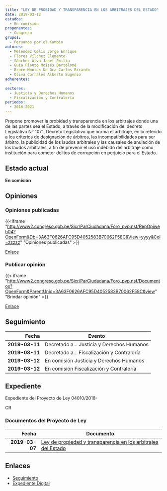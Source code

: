 ```yaml
---
title: "LEY DE PROBIDAD Y TRANSPARENCIA EN LOS ARBITRAJES DEL ESTADO"
date: 2019-03-12
estados: 
  - En comisión
proponentes: 
  - Congreso
grupos: 
  - Peruanos por el Kambio
autores: 
  - Meléndez Celis Jorge Enrique
  - Flores Vílchez Clemente
  - Sánchez Alva Janet Emilia
  - Guía Pianto Moisés Bartolomé
  - Bruce Montes De Oca Carlos Ricardo
  - Oliva Corrales Alberto Eugenio
adherentes: 
  - 
sectores: 
  - Justicia y Derechos Humanos
  - Fiscalización y Contraloría
periodos: 
  - 2016-2021
---
```


Propone promover la probidad y transparencia en los arbitrajes donde una de las partes sea el Estado, a través de la modificación del decreto Legislativo N° 1071, Decreto Legislativo que norma el arbitraje, en lo referido a los criterios de designación de árbitros, las incompatibilidades para ser árbitro, la publicidad de los laudos arbitrales y las causales de anulación de los laudos arbitrales, a fin de prevenir el uso indebido del arbitraje como institución para cometer delitos de corrupción en perjuicio para el Estado.


## Estado actual

**En comisión**

## Opiniones

### Opiniones publicadas

{{<iframe "http://www2.congreso.gob.pe/Sicr/ParCiudadana/Foro_pvp.nsf/RepOpiweb04?OpenForm&Db=3A63F0626AFC95D4052583B70062F58C&View=yyyy&Col=zzzzz" "Opiniones publicadas" >}}

[Enlace](http://www2.congreso.gob.pe/Sicr/ParCiudadana/Foro_pvp.nsf/RepOpiweb04?OpenForm&Db=3A63F0626AFC95D4052583B70062F58C&View=yyyy&Col=zzzzz)
### Publicar opinión

{{< iframe "http://www2.congreso.gob.pe/Sicr/ParCiudadana/Foro_pvp.nsf/Documentos?OpenForm&ParentUnid=3A63F0626AFC95D4052583B70062F58C&view" "Brindar opinión" >}}

[Enlace](http://www2.congreso.gob.pe/Sicr/ParCiudadana/Foro_pvp.nsf/Documentos?OpenForm&ParentUnid=3A63F0626AFC95D4052583B70062F58C&view)

## Seguimiento

| Fecha | Evento |
|------:|--------|
| **2019-03-11** | Decretado a... Justicia y Derechos Humanos|
| **2019-03-11** | Decretado a... Fiscalización y Contraloría|
| **2019-03-12** | En comisión Justicia y Derechos Humanos|
| **2019-03-12** | En comisión Fiscalización y Contraloría|


## Expediente

Expediente del Proyecto de Ley 04010/2018-

CR


### Documentos del Proyecto de Ley

| Fecha | Documento |
|------:|--------|
| **2019-03-07** | [Ley de propiedad y transparencia en los arbitrajes del Estado](http://www.leyes.congreso.gob.pe/Documentos/2016_2021/Proyectos_de_Ley_y_de_Resoluciones_Legislativas/PL0401020190307.pdf) |

## Enlaces 

- [Seguimiento](http://www2.congreso.gob.pe/Sicr/TraDocEstProc/CLProLey2016.nsf/f7fff46988ca05b1052578e100829cc7/ecf0ba0c478354bb052583b70010bdc0?OpenDocument)
- [Expediente Digital](http://www2.congreso.gob.pe/Sicr/TraDocEstProc/CLProLey2016.nsf/f7fff46988ca05b1052578e100829cc7/ecf0ba0c478354bb052583b70010bdc0?OpenDocument&Click=05257FB7005EB655.eb71d0cf91d8294e05256cdf006b5706/$Body/0.1C6C)
